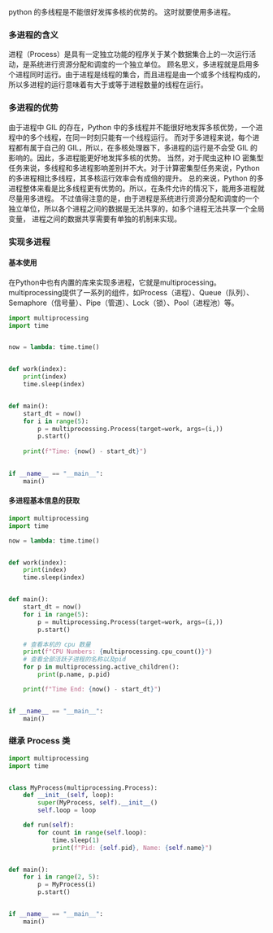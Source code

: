 python 的多线程是不能很好发挥多核的优势的。 这时就要使用多进程。 
### 多进程的含义 
进程（Process）是具有一定独立功能的程序关于某个数据集合上的一次运行活动，是系统进行资源分配和调度的一个独立单位。
顾名思义，多进程就是启用多个进程同时运行。由于进程是线程的集合，而且进程是由一个或多个线程构成的，所以多进程的运行意味着有大于或等于进程数量的线程在运行。
### 多进程的优势 
由于进程中 GIL 的存在，Python 中的多线程并不能很好地发挥多核优势，一个进程中的多个线程，在同一时刻只能有一个线程运行。
而对于多进程来说，每个进程都有属于自己的 GIL，所以，在多核处理器下，多进程的运行是不会受 GIL 的影响的。因此，多进程能更好地发挥多核的优势。
当然，对于爬虫这种 IO 密集型任务来说，多线程和多进程影响差别并不大。对于计算密集型任务来说，Python 的多进程相比多线程，其多核运行效率会有成倍的提升。
总的来说，Python 的多进程整体来看是比多线程更有优势的。所以，在条件允许的情况下，能用多进程就尽量用多进程。
不过值得注意的是，由于进程是系统进行资源分配和调度的一个独立单位，所以各个进程之间的数据是无法共享的，如多个进程无法共享一个全局变量，
进程之间的数据共享需要有单独的机制来实现。
### 实现多进程 

#### 基本使用 
在Python中也有内置的库来实现多进程，它就是multiprocessing。multiprocessing提供了一系列的组件，如Process（进程）、Queue（队列）、
Semaphore（信号量）、Pipe（管道）、Lock（锁）、Pool（进程池）等。 
```python
import multiprocessing
import time


now = lambda: time.time()


def work(index):
    print(index)
    time.sleep(index)


def main():
    start_dt = now()
    for i in range(5):
        p = multiprocessing.Process(target=work, args=(i,))
        p.start()
    
    print(f"Time: {now() - start_dt}")
    

if __name__ == "__main__":
    main()
```

#### 多进程基本信息的获取 
```python
import multiprocessing
import time

now = lambda: time.time()


def work(index):
    print(index)
    time.sleep(index)


def main():
    start_dt = now()
    for i in range(5):
        p = multiprocessing.Process(target=work, args=(i,))
        p.start()

    # 查看本机的 cpu 数量
    print(f"CPU Numbers: {multiprocessing.cpu_count()}")
    # 查看全部活跃子进程的名称以及pid
    for p in multiprocessing.active_children():
        print(p.name, p.pid)

    print(f"Time End: {now() - start_dt}")


if __name__ == "__main__":
    main()
```

### 继承 Process 类 
```python
import multiprocessing
import time


class MyProcess(multiprocessing.Process):
    def __init__(self, loop):
        super(MyProcess, self).__init__()
        self.loop = loop

    def run(self):
        for count in range(self.loop):
            time.sleep(1)
            print(f"Pid: {self.pid}, Name: {self.name}")


def main():
    for i in range(2, 5):
        p = MyProcess(i)
        p.start()


if __name__ == "__main__":
    main()
```

